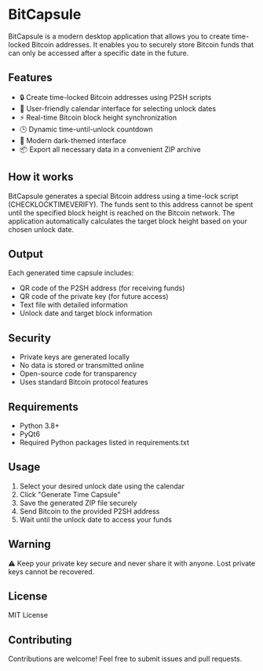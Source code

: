 # BitCapsule

BitCapsule is a modern desktop application that allows you to create time-locked Bitcoin addresses. It enables you to securely store Bitcoin funds that can only be accessed after a specific date in the future.

## Features
- 🔒 Create time-locked Bitcoin addresses using P2SH scripts
- 📅 User-friendly calendar interface for selecting unlock dates
- ⚡ Real-time Bitcoin block height synchronization
- 🕒 Dynamic time-until-unlock countdown
- 🎨 Modern dark-themed interface
- 📦 Export all necessary data in a convenient ZIP archive

## How it works
BitCapsule generates a special Bitcoin address using a time-lock script (CHECKLOCKTIMEVERIFY). The funds sent to this address cannot be spent until the specified block height is reached on the Bitcoin network. The application automatically calculates the target block height based on your chosen unlock date.

## Output
Each generated time capsule includes:
- QR code of the P2SH address (for receiving funds)
- QR code of the private key (for future access)
- Text file with detailed information
- Unlock date and target block information

## Security
- Private keys are generated locally
- No data is stored or transmitted online
- Open-source code for transparency
- Uses standard Bitcoin protocol features

## Requirements
- Python 3.8+
- PyQt6
- Required Python packages listed in requirements.txt

## Usage
1. Select your desired unlock date using the calendar
2. Click "Generate Time Capsule"
3. Save the generated ZIP file securely
4. Send Bitcoin to the provided P2SH address
5. Wait until the unlock date to access your funds

## Warning
⚠️ Keep your private key secure and never share it with anyone. Lost private keys cannot be recovered.

## License
MIT License

## Contributing
Contributions are welcome! Feel free to submit issues and pull requests.